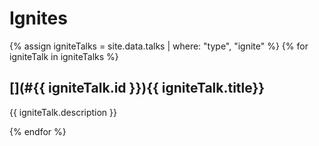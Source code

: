 # [](#ignites)Ignites

{% assign igniteTalks = site.data.talks | where: "type", "ignite" %}
{% for igniteTalk in igniteTalks %}

## [](#{{ igniteTalk.id }}){{ igniteTalk.title}} 

{{ igniteTalk.description }}

{% endfor %}